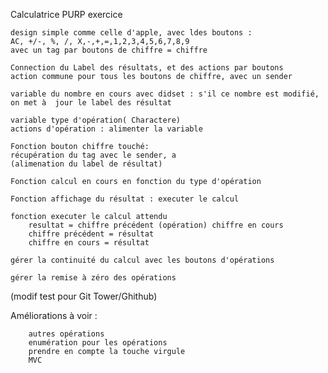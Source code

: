 
Calculatrice  PURP exercice

    design simple comme celle d'apple, avec ldes boutons : 
    AC, +/-, %, /, X,-,+,=,1,2,3,4,5,6,7,8,9
    avec un tag par boutons de chiffre = chiffre

    Connection du Label des résultats, et des actions par boutons
    action commune pour tous les boutons de chiffre, avec un sender

    variable du nombre en cours avec didset : s'il ce nombre est modifié, on met à  jour le label des résultat

    variable type d'opération( Charactere) 
    actions d'opération : alimenter la variable
    
    Fonction bouton chiffre touché: 
    récupération du tag avec le sender, a
    (alimenation du label de résultat)
    
    Fonction calcul en cours en fonction du type d'opération

    Fonction affichage du résultat : executer le calcul

    fonction executer le calcul attendu
        resultat = chiffre précédent (opération) chiffre en cours
        chiffre précédent = résultat
        chiffre en cours = résultat
    
    gérer la continuité du calcul avec les boutons d'opérations
    
    gérer la remise à zéro des opérations

(modif test pour Git Tower/Ghithub)

Améliorations à voir :

        autres opérations
        enumération pour les opérations
        prendre en compte la touche virgule
        MVC


